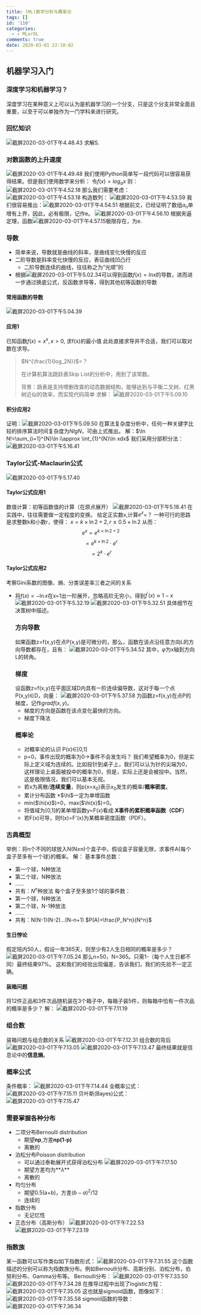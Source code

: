 ```yaml
---
title: (ML)数学分析与概率论
tags: []
id: '110'
categories:
  - - MLorDL
comments: true
date: 2020-03-01 22:10:02
---
```

## 机器学习入门
### 深度学习和机器学习？
深度学习在某种意义上可以认为是机器学习的一个分支，只是这个分支非常全面且重要，以至于可以单独作为一门学科来进行研究。
### 回忆知识
![截屏2020-03-01下午4.48.43](https://img.wush.cc/16311020140756.png?imageView2/0/format/webp/q/80)
求解S.
### 对数函数的上升速度
![截屏2020-03-01下午4.49.48](https://img.wush.cc/16311020140774.png?imageView2/0/format/webp/q/80)
我们使用Python简单写一段代码可以很容易获得结果。但是我们使用数学来分析：
令$f(x)=log_ax$
则：
![截屏2020-03-01下午4.52.18](https://img.wush.cc/16311020140791.png?imageView2/0/format/webp/q/80)
那么我们需要考虑：![截屏2020-03-01下午4.53.18](https://img.wush.cc/16311020140806.png?imageView2/0/format/webp/q/80)
构造数列：
![截屏2020-03-01下午4.53.59](https://img.wush.cc/16311020140823.png?imageView2/0/format/webp/q/80)
我们很容易推出：![截屏2020-03-01下午4.54.51](https://img.wush.cc/16311020140841.png?imageView2/0/format/webp/q/80)
根据前文，已经证明了数组${a_n}$单增有上界，因此，必有极限，记作e。
![截屏2020-03-01下午4.56.10](https://img.wush.cc/16311020140861.png?imageView2/0/format/webp/q/80)
根据夹逼定理，函数![截屏2020-03-01下午4.57.15](https://img.wush.cc/16311020140881.png?imageView2/0/format/webp/q/80)极限存在，为e.
### 导数
* 简单来说，导数就是曲线的斜率，是曲线变化快慢的反应
* 二阶导数是斜率变化快慢的反应，表征曲线凹凸行
  * 二阶导数连续的曲线，往往称之为“光顺”的
* 根据![截屏2020-03-01下午5.02.34](https://img.wush.cc/16311020140901.png?imageView2/0/format/webp/q/80)可以得到函数$f(x)=lnx$的导数，进而进一步通过换底公式，反函数求导等，得到其他初等函数的导数
#### 常用函数的导数
![截屏2020-03-01下午5.04.39](https://img.wush.cc/16311020140923.png?imageView2/0/format/webp/q/80)
#### 应用1
已知函数$f(x)=x^x,x>0$,
求f(x)的最小值
此处直接求导并不合适，我们可以取对数在求导。
>$N^{\frac{1}{log_2N}}$=？
> 
> 在计算机算法跳跃表Skip List的分析中，用到了该常数。
> 
> 背景：跳表是支持增删改查的动态数据结构，能够达到与平衡二叉树、红黑树近似的效率，而实现代码简单
求解：
![截屏2020-03-01下午5.09.10](https://img.wush.cc/16311020140946.png?imageView2/0/format/webp/q/80)
#### 积分应用2
证明：![截屏2020-03-01下午5.09.50](https://img.wush.cc/16311020140970.png?imageView2/0/format/webp/q/80)
在算法复杂度分析中，任何一种关键字比较的排序算法时间复杂度为$NlgN$，可由上式推出。
解：$\ln N!=\sum_{i=1}^{N}\ln i\approx \int_{1}^{N}\ln xdx$
我们采用分部积分法：
![截屏2020-03-01下午5.16.41](https://img.wush.cc/16311020140994.png?imageView2/0/format/webp/q/80)
### Taylor公式-Maclaurin公式
![截屏2020-03-01下午5.17.40](https://img.wush.cc/16311020141019.png?imageView2/0/format/webp/q/80)
#### Taylor公式应用1
数值计算：初等函数值的计算（在原点展开）
![截屏2020-03-01下午5.18.41](https://img.wush.cc/16311020141044.png?imageView2/0/format/webp/q/80)
在实践中，往往需要做一定程度的变换。
给定正实数x,计算$e^x$=？
一种可行的思路是求整数k和小数r，使得：
$x= k\times \ln 2+2, r\le0.5\times \ln 2$
从而：
$$e^x= e^{ k\times \ln 2+2}$$
$$=e^{ k\times \ln 2}\cdot e^r$$
$$=2^k \cdot e^r$$
#### Taylor公式应用2
考察Gini系数的图像、熵、分类误差率三者之间的关系
* 将$f(x)=-\ln x$在x=1出一阶展开，忽略高阶无穷小，得到$f^{'}(x)\approx1-x$
  ![截屏2020-03-01下午5.32.19](https://img.wush.cc/16311020141072.png) ![截屏2020-03-01下午5.32.51](https://img.wush.cc/16311020141100.png?imageView2/0/format/webp/q/80)
  具体细节在决策树中描述。
  ### 方向导数
  如果函数z=f(x,y)在点P(x,y)是可微分的，那么，函数在该点沿任意方向L的方向导数都存在，且有：
  ![截屏2020-03-01下午5.34.52](https://img.wush.cc/16311020141127.png?imageView2/0/format/webp/q/80)
  其中，$\varphi$为x轴到方向L的转角。
  ### 梯度
  设函数z=f(x,y)在平面区域D内具有一阶连续偏导数，这对于每一个点P(x,y)$\in$D，向量：
  ![截屏2020-03-01下午5.37.58](https://img.wush.cc/16311020141155.png?imageView2/0/format/webp/q/80)
  为函数z=f(x,y)在点P的梯度，记作$gradf(x,y)$。
  * 梯度的方向是函数在该点变化最快的方向。
  * 梯度下降法
  ### 概率论
  * 对概率论的认识
  P(x)$\in$\[0,1\]
  * p=0，事件出现的概率为0$\to$事件不会发生吗？
    我们希望概率为0，但是实际上定义域为连续的。比如投针到桌子上，我们可以认为针的尖端为0，这样理论上桌面被投中的概率为0，但是，实际上还是会被投中。当然，这是极限情况，我们可以基本无视。
  * 若x为离散/**连续变量**，则p(x=$x_0$)表示$x_0$发生的概率/**概率密度**。
  * 累计分布函数
  *$\hi$一定为单增函数
  * min($\hi(x)$)=0，max($\hi(x)$)=0。
  * 将值域为\[0,1\]的某单增函数y=F(x)看成:**X事件的累积概率函数（CDF）**
  * 若F(x)可导，则f(x)=F'(x)为某概率密度函数（PDF）。
### 古典概型
举例：将n个不同的球放入N(N$\ge$n)个盒子中，假设盒子容量无限，求事件A{每个盒子至多有一个球}的概率。
解：
基本事件总数：
* 第一个球，N种放法
* 第二个球，N种放法
* ......
* 共有：$N^n$种放法
每个盒子至多放1个球的事件数：
* 第一个球，N种放法
* 第二个球，N-1种放法
* ......
* 共有：N(N-1)(N-2)...(N-n+1)
$P(A)=\frac{P_N^n}{N^n}$
#### 生日悖论
假定班内50人，假设一年365天，则至少有2人生日相同的概率是多少？
![截屏2020-03-01下午7.05.24](https://img.wush.cc/16311020141182.png?imageView2/0/format/webp/q/80)
那么n=50，N=365。只需1-（每个人生日都不同）最终结果97%。
这和我们的经验出现偏差，告诉我们，我们的先验不一定正确。
#### 装箱问题
将12件正品和3件次品随机装在3个箱子中，每箱子装5件，则每箱中恰有一件次品的概率是多少？
解：
![截屏2020-03-01下午7.11.19](https://img.wush.cc/16311020141211.png?imageView2/0/format/webp/q/80)
### 组合数
装箱问题与组合数的关系
![截屏2020-03-01下午7.12.31](https://img.wush.cc/16311020141244.png?imageView2/0/format/webp/q/80)
组合数的背后
![截屏2020-03-01下午7.13.05](https://img.wush.cc/16311020141279.png) ![截屏2020-03-01下午7.13.47](https://img.wush.cc/16311020141313.png?imageView2/0/format/webp/q/80)
最终结果就是信息论中的**信息熵**。
### 概率公式
条件概率：
![截屏2020-03-01下午7.14.44](https://img.wush.cc/16311020141348.png?imageView2/0/format/webp/q/80)
全概率公式：
![截屏2020-03-01下午7.15.11](https://img.wush.cc/16311020141384.png?imageView2/0/format/webp/q/80)
贝叶斯(Bayes)公式：
![截屏2020-03-01下午7.15.47](https://img.wush.cc/16311020141420.png?imageView2/0/format/webp/q/80)
### 需要掌握各种分布
* 二项分布Bernoulli distribution
  * 期望**np**,方差**np(1-p)**
  * 离散的
* 泊松分布Poisson distribution
  * 可以通过泰勒展开式获得泊松分布
  ![截屏2020-03-01下午7.17.50](https://img.wush.cc/16311020141458.png?imageView2/0/format/webp/q/80)
  * 期望方差均为**$\lambda$**
  * 离散的
* 均匀分布
  * 期望0.5(a+b)，方差$(b-a)^2/12$
  * 连续的
* 指数分布
  * 无记忆性
* 正态分布（高斯分布）
  ![截屏2020-03-01下午7.22.53](https://img.wush.cc/16311020141503.png?imageView2/0/format/webp/q/80)
![截屏2020-03-01下午7.23.19](https://img.wush.cc/16311020141559.png?imageView2/0/format/webp/q/80)
### 指数族
某一函数可以写作类似如下指数形式：
![截屏2020-03-01下午7.31.55](https://img.wush.cc/16311020141621.png?imageView2/0/format/webp/q/80)
这个函数描述的分别可以称为指数族分布。例如Bernoulli分布、高斯分别、泊松分布，伯努利分布、Gamma分布等。
Bernoulli分布：
![截屏2020-03-01下午7.33.50](https://img.wush.cc/16311020141688.png) ![截屏2020-03-01下午7.34.28](https://img.wush.cc/16311020141748.png?imageView2/0/format/webp/q/80)
在推导过程中出现了logistic方程：
![截屏2020-03-01下午7.35.05](https://img.wush.cc/16311020141808.png?imageView2/0/format/webp/q/80)
这也就是sigmoid函数，图像如下：
![截屏2020-03-01下午7.35.58](https://img.wush.cc/16311020141872.png?imageView2/0/format/webp/q/80)
sigmoid函数的导数：
![截屏2020-03-01下午7.36.34](https://img.wush.cc/16311020141956.png?imageView2/0/format/webp/q/80)
